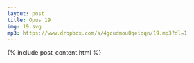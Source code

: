```yaml
---
layout: post
title: Opus 19
img: 19.svg
mp3: https://www.dropbox.com/s/4gcudmou0qeiqqn/19.mp3?dl=1
---
```


{% include post_content.html %}
